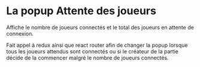<h1>La popup Attente des joueurs</h1>

Affiche le nombre de joueurs connectés et le total des joueurs en attente de connexion.

Fait appel à redux ainsi que react router afin de changer la popup lorsque tous les joueurs attendus sont connectés ou si le créateur de la partie décide de la commencer malgré le nombre de joueurs connectés.
